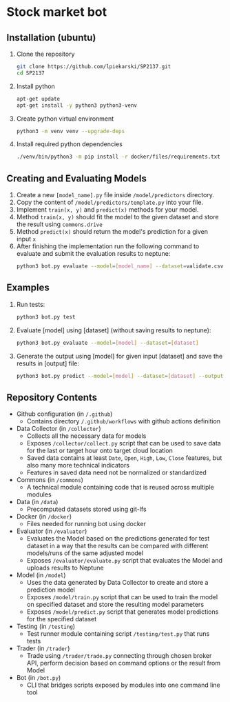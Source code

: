 # Stock market bot

## Installation (ubuntu)
1. Clone the repository
   ```bash
   git clone https://github.com/lpiekarski/SP2137.git
   cd SP2137
   ```
2. Install python
   ```bash
   apt-get update
   apt-get install -y python3 python3-venv
   ```
3. Create python virtual environment
   ```bash
   python3 -m venv venv --upgrade-deps
   ```
4. Install required python dependencies
   ```bash
   ./venv/bin/python3 -m pip install -r docker/files/requirements.txt
   ```

## Creating and Evaluating Models
1. Create a new `[model_name].py` file inside `/model/predictors` directory.
2. Copy the content of `/model/predictors/template.py` into your file.
3. Implement `train(x, y)` and `predict(x)` methods for your model.
4. Method `train(x, y)` should fit the model to the given dataset and store the result using `commons.drive`
5. Method `predict(x)` should return the model's prediction for a given input `x`
6. After finishing the implementation run the following command to evaluate and submit the evaluation results to neptune: 
    ```bash
    python3 bot.py evaluate --model=[model_name] --dataset=validate.csv --NEPTUNE_API_KEY=[neptune api token]
    ```

## Examples
1. Run tests:
   ```bash
   python3 bot.py test
   ```
2. Evaluate [model] using [dataset] (without saving results to neptune):
   ```bash
   python3 bot.py evaluate --model=[model] --dataset=[dataset]
   ```
3. Generate the output using [model] for given input [dataset] and save the results in [output] file:
    ```bash
    python3 bot.py predict --model=[model] --dataset=[dataset] --output=[output] 
    ```

## Repository Contents
- Github configuration (in `/.github`)
  - Contains directory `/.github/workflows` with github actions definition
- Data Collector (in `/collector`)
  - Collects all the necessary data for models
  - Exposes `/collector/collect.py` script that can be used to save data for the last or target hour onto target cloud location
  - Saved data contains at least `Date`, `Open`, `High`, `Low`, `Close` features, but also many more technical indicators
  - Features in saved data need not be normalized or standardized
- Commons (in `/commons`)
  - A technical module containing code that is reused across multiple modules
- Data (in `/data`)
  - Precomputed datasets stored using git-lfs
- Docker (in `/docker`)
  - Files needed for running bot using docker
- Evaluator (in `/evaluator`)
  - Evaluates the Model based on the predictions generated for test dataset in a way that the results can be compared with different models/runs of the same adjusted model
  - Exposes `/evaluator/evaluate.py` script that evaluates the Model and uploads results to Neptune
- Model (in `/model`)
  - Uses the data generated by Data Collector to create and store a prediction model
  - Exposes `/model/train.py` script that can be used to train the model on specified dataset and store the resulting model parameters
  - Exposes `/model/predict.py` script that generates model predictions for the specified dataset
- Testing (in `/testing`)
  - Test runner module containing script `/testing/test.py` that runs tests
- Trader (in `/trader`)
  - Trade using `/trader/trade.py` connecting through chosen broker API, perform decision based on command options or the result from Model
- Bot (in `/bot.py`)
  - CLI that bridges scripts exposed by modules into one command line tool